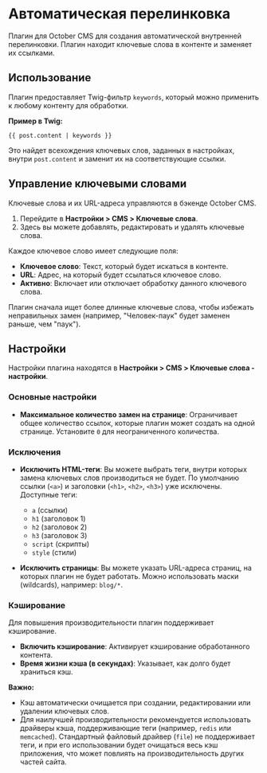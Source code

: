 # Автоматическая перелинковка

Плагин для October CMS для создания автоматической внутренней перелинковки. Плагин находит ключевые слова в контенте и заменяет их ссылками.

## Использование

Плагин предоставляет Twig-фильтр `keywords`, который можно применить к любому контенту для обработки.

**Пример в Twig:**

```twig
{{ post.content | keywords }}
```

Это найдет всехождения ключевых слов, заданных в настройках, внутри `post.content` и заменит их на соответствующие ссылки.

## Управление ключевыми словами

Ключевые слова и их URL-адреса управляются в бэкенде October CMS.

1.  Перейдите в **Настройки > CMS > Ключевые слова**.
2.  Здесь вы можете добавлять, редактировать и удалять ключевые слова.

Каждое ключевое слово имеет следующие поля:
*   **Ключевое слово**: Текст, который будет искаться в контенте.
*   **URL**: Адрес, на который будет ссылаться ключевое слово.
*   **Активно**: Включает или отключает обработку данного ключевого слова.

Плагин сначала ищет более длинные ключевые слова, чтобы избежать неправильных замен (например, "Человек-паук" будет заменен раньше, чем "паук").

## Настройки

Настройки плагина находятся в **Настройки > CMS > Ключевые слова - настройки**.

### Основные настройки

*   **Максимальное количество замен на странице**: Ограничивает общее количество ссылок, которые плагин может создать на одной странице. Установите `0` для неограниченного количества.

### Исключения

*   **Исключить HTML-теги**: Вы можете выбрать теги, внутри которых замена ключевых слов производиться не будет. По умолчанию ссылки (`<a>`) и заголовки (`<h1>`, `<h2>`, `<h3>`) уже исключены. Доступные теги:
    *   `a` (ссылки)
    *   `h1` (заголовок 1)
    *   `h2` (заголовок 2)
    *   `h3` (заголовок 3)
    *   `script` (скрипты)
    *   `style` (стили)

*   **Исключить страницы**: Вы можете указать URL-адреса страниц, на которых плагин не будет работать. Можно использовать маски (wildcards), например: `blog/*`.

### Кэширование

Для повышения производительности плагин поддерживает кэширование.

*   **Включить кэширование**: Активирует кэширование обработанного контента.
*   **Время жизни кэша (в секундах)**: Указывает, как долго будет храниться кэш.

**Важно:**
*   Кэш автоматически очищается при создании, редактировании или удалении ключевых слов.
*   Для наилучшей производительности рекомендуется использовать драйверы кэша, поддерживающие теги (например, `redis` или `memcached`). Стандартный файловый драйвер (`file`) не поддерживает теги, и при его использовании будет очищаться весь кэш приложения, что может повлиять на производительность других частей сайта.
